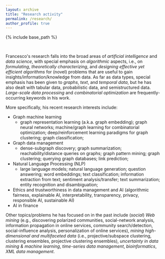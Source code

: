```yaml
---
layout: archive
title: "Research activity"
permalink: /research/
author_profile: true
---
```


{% include base_path %}


<br>

Francesco's research falls into the broad areas of *artificial intelligence* and *data science*, with special emphasis on *algorithmic* aspects, i.e., on *formulating*, *theoretically characterizing*, and *designing effective yet efficient algorithms* for (novel) problems that are useful to gain insights/information/knowledge from data.
As far as data types, special emphasis has been given to *graphs*, *text*, and *temporal data*, but he has also dealt with tabular data, probabilistic data, and semistructured data.
*Large-scale data processing* and *combinatorial optimization* are frequently-occurring keywords in his work.


More specifically, his recent research interests include:

* Graph machine learning
    + graph representation learning (a.k.a. graph embedding); graph neural networks; machine/graph learning for combinatorial optimization; deep/reinforcement learning paradigms for graph clustering; graph classification;
* Graph data management
    + dense-subgraph discovery; graph summarization; reachability/distance queries on graphs; graph pattern mining; graph clustering; querying graph databases; link prediction;
* Natural Language Processing (NLP)
    + large language models; natural language generation; question answering; word embeddings; text classification; information extraction from text; sentiment analysis/transfer; text summarization; entity recognition and disambiguation;
* Ethics and trustworthiness in data management and AI (algorithmic fairness, explainable AI, interpretability, transparency, privacy, responsible AI, sustainable AI)
* AI in finance

Other topics/problems he has focused on in the past include (*social*) *Web mining* (e.g., discovering polarized communities, social-network analysis, information propagation in online services, community search/detection, social-influence analysis, personalization of online services), *mining high-dimensional and multifaceted data* (i.e., projective/subspace clustering, clustering ensembles, projective clustering ensembles), *uncertainty in data mining & machine learning*, *time-series data management*, *bioinformatics*, *XML data management*.